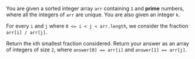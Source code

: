 You are given a sorted integer array `arr` containing `1` and **prime** numbers, where all the integers of `arr` are unique. You are also given an integer `k`.

For every `i` and `j` where `0 <= i < j < arr.length`, we consider the fraction `arr[i] / arr[j]`.

Return the `k`th smallest fraction considered. Return your answer as an array of integers of size `2`, where `answer[0] == arr[i]` and `answer[1] == arr[j]`.